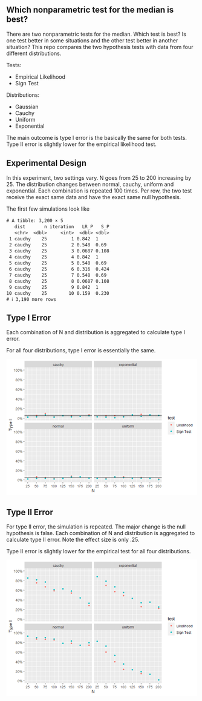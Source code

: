 
## Which nonparametric test for the median is best?

There are two nonparametric tests for the median. Which test is best? Is
one test better in some situations and the other test better in another
situation? This repo compares the two hypothesis tests with data from
four different distributions.

Tests:

- Empirical Likelihood
- Sign Test

Distributions:

- Gaussian
- Cauchy
- Uniform
- Exponential

The main outcome is type I error is the basically the same for both
tests. Type II error is slightly lower for the empirical likelihood
test.

## Experimental Design

In this experiment, two settings vary. N goes from 25 to 200 increasing
by 25. The distribution changes between normal, cauchy, uniform and
exponential. Each combination is repeated 100 times. Per row, the two
test receive the exact same data and have the exact same null
hypothesis.

The first few simulations look like

    # A tibble: 3,200 × 5
       dist       n iteration   LR_P   S_P
       <chr>  <dbl>     <int>  <dbl> <dbl>
     1 cauchy    25         1 0.842  1    
     2 cauchy    25         2 0.548  0.69 
     3 cauchy    25         3 0.0687 0.108
     4 cauchy    25         4 0.842  1    
     5 cauchy    25         5 0.548  0.69 
     6 cauchy    25         6 0.316  0.424
     7 cauchy    25         7 0.548  0.69 
     8 cauchy    25         8 0.0687 0.108
     9 cauchy    25         9 0.842  1    
    10 cauchy    25        10 0.159  0.230
    # ℹ 3,190 more rows

## Type I Error

Each combination of N and distribution is aggregated to calculate type I
error.

For all four distributions, type I error is essentially the same.

![](README_files/figure-commonmark/unnamed-chunk-3-1.png)

## Type II Error

For type II error, the simulation is repeated. The major change is the
null hypothesis is false. Each combination of N and distribution is
aggregated to calculate type II error. Note the effect size is only .25.

Type II error is slightly lower for the empirical test for all four
distributions.

![](README_files/figure-commonmark/unnamed-chunk-4-1.png)
